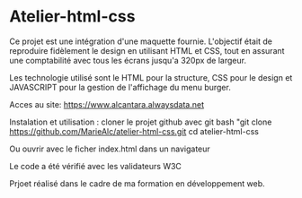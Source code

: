 # Atelier-html-css
Ce projet est une intégration d'une maquette fournie. L'objectif était de reproduire fidèlement le design en utilisant HTML et CSS, tout en assurant une comptabilité avec tous les écrans jusqu'a 320px de largeur.

Les technologie utilisé sont le HTML pour la structure, CSS pour le design et JAVASCRIPT pour la gestion de l'affichage du menu burger.

Acces au site:
https://www.alcantara.alwaysdata.net

Instalation et utilisation :
cloner le projet github avec git bash 
"git clone https://github.com/MarieAlc/atelier-html-css.git
cd atelier-html-css

Ou ouvrir avec le ficher index.html dans un navigateur 

Le code a été vérifié avec les validateurs W3C

Prjoet réalisé dans le cadre de ma formation en développement web.

